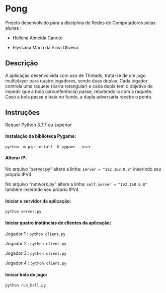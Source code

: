 # Pong

Projeto desenvolvido para a disciplina de Redes de Computadores pelas alunas :

* Hellena Almeida Canuto

* Elyssana Maria da Silva Oliveira

  

## Descrição 



A aplicação desenvolvida com uso de Threads, trata-se de um jogo multiplayer para quatro jogadores, sendo duas duplas. Cada jogador controla uma raquete (barra retangular) e cada dupla tem o objetivo de impedir que a bola (circunferência) passe, rebatendo-a com a raquete. Caso a bola passe e bata no fundo, a dupla adversária recebe o ponto. 



## Instruções



Requer Python 3.7.7 ou superior



#### Instalação da biblioteca Pygame:

`python -m pip install -U pygame --user`



#### Alterar IP:

No arquivo “server.py” altere a linha:  `server = "192.168.0.8"`  inserindo seu próprio IPV4

No arquivo “network.py” altere a linha:  `self.server = "192.168.0.8"`  também inserindo seu próprio IPV4

#### Iniciar o servidor da aplicação:

`python server.py `



#### Iniciar quatro instâncias de clientes da aplicação:

Jogador 1 : `python client.py`

Jogador 2 : `python client.py`

Jogador 3 : `python client.py`

Jogador 4 : `python client.py`



#### Iniciar bola do jogo:

`python run_ball.py`


